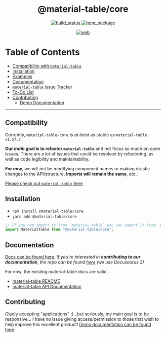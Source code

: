 <div align="center">

  <h1>@material-table/core</h1>

  <p align="center">
    <a href="https://travis-ci.org/oze4/material-table-core">
      <img 
        title="build_status" 
        src="https://travis-ci.org/oze4/material-table-core.svg?branch=master"
      >
    </a>
    <a href="https://www.npmjs.com/package/@material-table/core">
      <img 
        title="npm_package" 
        src="https://badge.fury.io/js/%40material-table%2Fcore.svg"
      ></a>
  </p>

  <p align="center">
    <a href="https://material-table-core.com">
      <img 
        title="web" 
        src="https://img.shields.io/badge/www-material_table_core-blue"
      >
    </a>
  </p>
</div>

# Table of Contents

 - [Compatibility with `material-table`](#compatibility)
 - [Installation](#installation)
 - [Examples](https://oze4.github.io/material-table-core/)
 - [Documentation](#documentation)
 - [`material-table` Issue Tracker](https://oze4.github.io/material-table-core/#/issue-tracker)
 - [To-Do List](https://oze4.github.io/material-table-core/#/to-do)
 - [Contributing](#contributing)
   - [Demo Documentation](/.github/DemoDocumentation.md)

---

## Compatibility

Currently, `material-table-core` is *at least* as stable as `material-table v1.57.2`
 
**Our *main* goal is to refactor `material-table`** and not focus so much on open issues. There are a lot of issues that could be resolved by refactoring, as well as code legibility and maintainability.

***For now***, we will not be modifying component names or making drastic changes to the API/structure. **Imports will remain the same**, etc..

[Please check out `material-table` here](https://github.com/mbrn/material-table)

## Installation

 - `npm install @material-table/core`
 - `yarn add @material-table/core`

```javascript
// If you can import it from `material-table` you can import it from `@material-table/core`
import MaterialTable from "@material-table/core";
```

## Documentation

[Docs can be found here](https://material-table-core.com). *If you're interested in **contributing to our documentation**, the repo can be found [here](https://github.com/material-table-core/website) (we use Docusaurus 2)*

For now, the existing material-table docs are valid. 

  - [material-table README](https://github.com/mbrn/material-table/blob/master/README.md)
  - [material-table API Documentation](https://material-table.com)

## Contributing

Gladly accepting "applications" :) ..but seriously, my main goal is to be responsive... I have no issue giving access/permission to those that wish to help improve this excellent product! [Demo documentation can be found here](/.github/DemoDocumentation.md)


